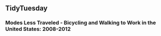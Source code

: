 ## TidyTuesday
### Modes Less Traveled - Bicycling and Walking to Work in the United States: 2008-2012 
